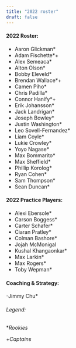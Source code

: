 ```yaml
---
title: "2022 roster"
draft: false
---
```


#### 2022 Roster:

- Aaron Glickman*
- Adam Fischette*+
- Alex Semeaca*
- Alton Olson*
- Bobby Eleveld*
- Brendan Wallace*+
- Camen Piho*
- Chris Padilla*
- Connor Hanify*+
- Erik Johansson*
- Jack Landrigan*
- Joseph Bowley*
- Justin Washington*
- Leo Sovell-Fernandez*
- Liam Coyle*
- Lukie Crowley*
- Yoyo Nagase*
- Max Bommarito*
- Max Sheffield*
- Phillip Korolog*
- Ryan Cohen*
- Sam Thompson*
- Sean Duncan*

#### 2022 Practice Players:

- Alexi Ebersole*
- Carson Boggess*
- Carter Schafer*
- Ciaran Pratley*
- Colman Bashore*
- Jojah McMonigal
- Kushal Khangaonkar*
- Max Larkin*
- Max Rogers*
- Toby Wepman*

#### Coaching & Strategy:

-Jimmy Chu*

###### Legend:

\*_Rookies_

\+_Captains_
